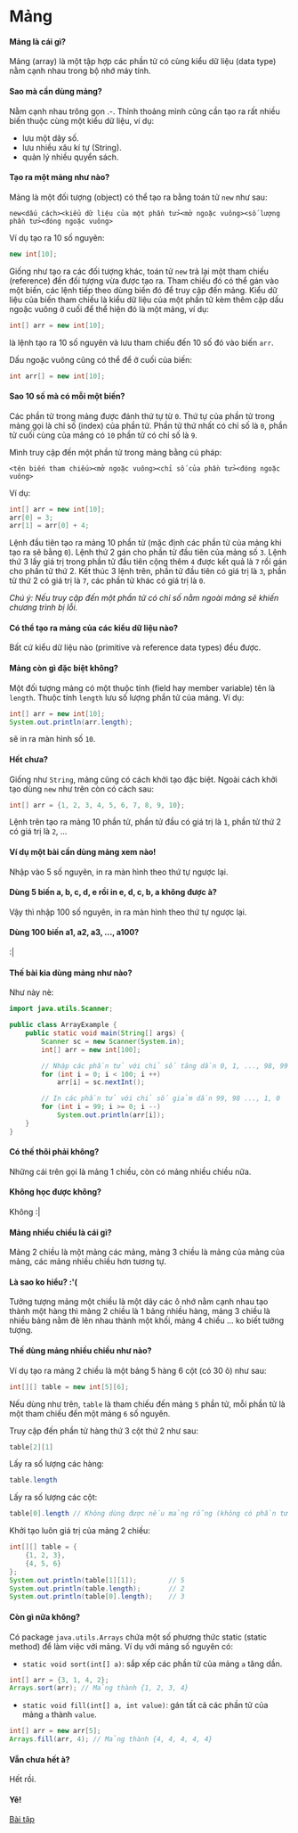 # Mảng

#### Mảng là cái gì?

Mảng (array) là một tập hợp các phần tử có cùng kiểu dữ liệu (data type) nằm cạnh nhau trong bộ nhớ máy tính.

#### Sao mà cần dùng mảng?

Nằm cạnh nhau trông gọn .-. Thỉnh thoảng mình cũng cần tạo ra rất nhiều biến thuộc cùng một kiểu dữ liệu, ví dụ:
- lưu một dãy số.
- lưu nhiều xâu kí tự (String).
- quản lý nhiều quyển sách.

#### Tạo ra một mảng như nào?

Mảng là một đối tượng (object) có thể tạo ra bằng toán tử `new` như sau:

```
new<dấu cách><kiểu dữ liệu của một phần tử><mở ngoặc vuông><số lượng phần tử><đóng ngoặc vuông>
```

Ví dụ tạo ra 10 số nguyên:
```java
new int[10];
```

Giống như tạo ra các đối tượng khác, toán tử `new` trả lại một tham chiếu (reference) đến đối tượng vừa được tạo ra. Tham chiếu đó có thể gán vào một biến, các lệnh tiếp theo dùng biến đó để truy cập đến mảng. Kiểu dữ liệu của biến tham chiếu là kiểu dữ liệu của một phần tử kèm thêm cặp dấu ngoặc vuông ở cuối để thể hiện đó là một mảng, ví dụ:

```java
int[] arr = new int[10];
```

là lệnh tạo ra 10 số nguyên và lưu tham chiếu đến 10 số đó vào biến `arr`.

Dấu ngoặc vuông cũng có thể để ở cuối của biến:
```java
int arr[] = new int[10];
```

#### Sao 10 số mà có mỗi một biến?

Các phần tử trong mảng được đánh thứ tự từ `0`. Thứ tự của phần tử trong mảng gọi là chỉ số (index) của phần tử. Phần tử thứ nhất có chỉ số là `0`, phần tử cuối cùng của mảng có `10` phần tử có chỉ số là `9`.

Mình truy cập đến một phần tử trong mảng bằng cú pháp:

```
<tên biến tham chiếu><mở ngoặc vuông><chỉ số của phần tử><đóng ngoặc vuông>
```

Ví dụ:
```java
int[] arr = new int[10];
arr[0] = 3;
arr[1] = arr[0] + 4;
```

Lệnh đầu tiên tạo ra mảng 10 phần tử (mặc định các phần tử của mảng khi tạo ra sẽ bằng `0`). Lệnh thứ 2 gán cho phần tử đầu tiên của mảng số `3`. Lệnh thứ 3 lấy giá trị trong phần tử đầu tiên cộng thêm `4` được kết quả là `7` rồi gán cho phần tử thứ 2. Kết thúc 3 lệnh trên, phần tử đầu tiên có giá trị là `3`, phần tử thứ 2 có giá trị là `7`, các phần tử khác có giá trị là `0`.

*Chú ý: Nếu truy cập đến một phần tử có chỉ số nằm ngoài mảng sẽ khiến chương trình bị lỗi.*

#### Có thể tạo ra mảng của các kiểu dữ liệu nào?
Bất cứ kiểu dữ liệu nào (primitive và reference data types) đều được.

#### Mảng còn gì đặc biệt không?

Một đối tượng mảng có một thuộc tính (field hay member variable) tên là `length`. Thuộc tính `length` lưu số lượng phần tử của mảng. Ví dụ:

```java
int[] arr = new int[10];
System.out.println(arr.length);
```

sẽ in ra màn hình số `10`.

#### Hết chưa?

Giống như `String`, mảng cũng có cách khởi tạo đặc biệt. Ngoài cách khởi tạo dùng `new` như trên còn có cách sau:

```java
int[] arr = {1, 2, 3, 4, 5, 6, 7, 8, 9, 10};
```

Lệnh trên tạo ra mảng 10 phần tử, phần tử đầu có giá trị là `1`, phần tử thứ 2 có giá trị là `2`, ...

#### Ví dụ một bài cần dùng mảng xem nào!

Nhập vào 5 số nguyên, in ra màn hình theo thứ tự ngược lại.

#### Dùng 5 biến a, b, c, d, e rồi in e, d, c, b, a không được à?

Vậy thì nhập 100 số nguyên, in ra màn hình theo thứ tự ngược lại.

#### Dùng 100 biến a1, a2, a3, ..., a100?

:\|

#### Thế bài kia dùng mảng như nào?
Như này nè:

```java
import java.utils.Scanner;

public class ArrayExample {
    public static void main(String[] args) {
        Scanner sc = new Scanner(System.in);
        int[] arr = new int[100];

        // Nhập các phần tử với chỉ số tăng dần 0, 1, ..., 98, 99
        for (int i = 0; i < 100; i ++)
            arr[i] = sc.nextInt();

        // In các phần tử với chỉ số giảm dần 99, 98 ..., 1, 0
        for (int i = 99; i >= 0; i --)
            System.out.println(arr[i]);
    }
}
```

#### Có thế thôi phải không?

Những cái trên gọi là mảng 1 chiều, còn có mảng nhiều chiều nữa.

#### Không học được không?

Không :\|

#### Mảng nhiều chiều là cái gì?

Mảng 2 chiều là một mảng các mảng, mảng 3 chiều là mảng của mảng của mảng, các mảng nhiều chiều hơn tương tự.

#### Là sao ko hiểu? :'(

Tưởng tượng mảng một chiều là một dãy các ô nhớ nằm cạnh nhau tạo thành một hàng thì mảng 2 chiều là 1 bảng nhiều hàng, mảng 3 chiều là nhiều bảng nằm đè lên nhau thành một khối, mảng 4 chiều ... ko biết tưởng tượng.

#### Thế dùng mảng nhiều chiều như nào?

Ví dụ tạo ra mảng 2 chiều là một bảng 5 hàng 6 cột (có 30 ô) như sau:
```java
int[][] table = new int[5][6];
```

Nếu dùng như trên, `table` là tham chiếu đến mảng `5` phần tử, mỗi phần tử là một tham chiếu đến một mảng `6` số nguyên.

Truy cập đến phần tử hàng thứ 3 cột thứ 2 như sau:
```java
table[2][1]
```

Lấy ra số lượng các hàng:
```java
table.length
```

Lấy ra số lượng các cột:
```java
table[0].length // Không dùng được nếu mảng rỗng (không có phần tử chỉ số 0)
```

Khởi tạo luôn giá trị của mảng 2 chiều:

```java
int[][] table = {
    {1, 2, 3},
    {4, 5, 6}
};
System.out.println(table[1][1]);        // 5
System.out.println(table.length);       // 2
System.out.println(table[0].length);    // 3
```

#### Còn gì nữa không?

Có package `java.utils.Arrays` chứa một số phương thức static (static method) để làm việc với mảng. Ví dụ với mảng số nguyên có:
- `static void sort(int[] a)`: sắp xếp các phần tử của mảng `a` tăng dần.

```java
int[] arr = {3, 1, 4, 2};
Arrays.sort(arr); // Mảng thành {1, 2, 3, 4}
```

- `static void fill(int[] a, int value)`: gán tất cả các phần tử của mảng `a` thành `value`.

```java
int[] arr = new arr[5];
Arrays.fill(arr, 4); // Mảng thành {4, 4, 4, 4, 4}
```

#### Vẫn chưa hết à?

Hết rồi.

#### Yê!

[Bài tập](exercise.md)

